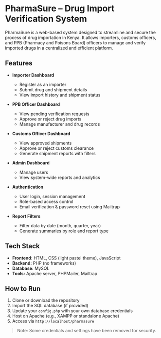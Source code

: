 # PharmaSure – Drug Import Verification System

PharmaSure is a web-based system designed to streamline and secure the process of drug importation in Kenya. It allows importers, customs officers, and PPB (Pharmacy and Poisons Board) officers to manage and verify imported drugs in a centralized and efficient platform.

## Features

- **Importer Dashboard**
  - Register as an importer
  - Submit drug and shipment details
  - View import history and shipment status

- **PPB Officer Dashboard**
  - View pending verification requests
  - Approve or reject drug imports
  - Manage manufacturer and drug records

- **Customs Officer Dashboard**
  - View approved shipments
  - Approve or reject customs clearance
  - Generate shipment reports with filters

- **Admin Dashboard**
  - Manage users
  - View system-wide reports and analytics

- **Authentication**
  - User login, session management
  - Role-based access control
  - Email verification & password reset using Mailtrap

- **Report Filters**
  - Filter data by date (month, quarter, year)
  - Generate summaries by role and report type

## Tech Stack

- **Frontend:** HTML, CSS (light pastel theme), JavaScript
- **Backend:** PHP (no frameworks)
- **Database:** MySQL
- **Tools:** Apache server, PHPMailer, Mailtrap

## How to Run

1. Clone or download the repository
2. Import the SQL database (if provided)
3. Update your `config.php` with your own database credentials
4. Host on Apache (e.g., XAMPP or standalone Apache)
5. Access via `http://localhost/pharmasure`

>  Note: Some credentials and settings have been removed for security.

